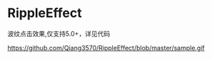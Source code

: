 # RippleEffect

波纹点击效果,仅支持5.0+，详见代码

https://github.com/Qiang3570/RippleEffect/blob/master/sample.gif
